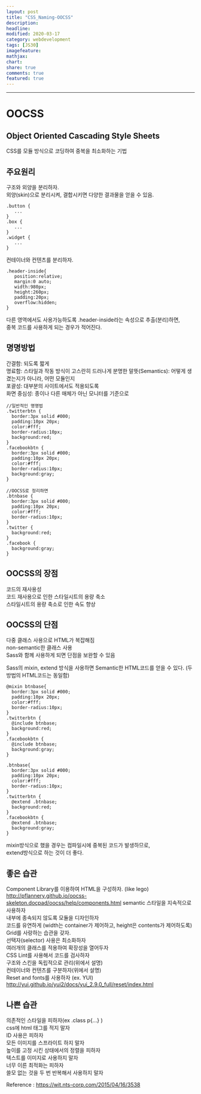 ```yaml
---
layout: post
title: "CSS_Naming-OOCSS"
description:
headline:
modified: 2020-03-17
category: webdevelopment
tags: [JS30]
imagefeature:
mathjax:
chart:
share: true
comments: true
featured: true
---
```


---

# OOCSS
## Object Oriented Cascading Style Sheets
CSS를 모듈 방식으로 코딩하여 중복을 최소화하는 기법  

## 주요원리
<span class="redline">구조와 외양을 분리하자.</span>  
외양(skin)으로 분리시켜, 결합시키면 다양한 결과물을 얻을 수 있음.  
```
.button {
   ...
}
.box {
   ...
}
.widget {
   ...
}
```

<span class="redline">컨테이너와 컨텐츠를 분리하자.  </span>  

```
.header-inside{
   position:relative;
   margin:0 auto;
   width:980px;
   height:260px;
   padding:20px;
   overflow:hidden;
}
```
  
다른 영역에서도 사용가능하도록 .header-inside라는 속성으로 추출(분리)하면,  
중복 코드를 사용하게 되는 경우가 적어진다.


## 명명방법
<span class="orange">간결함</span>: 되도록 짧게  
<span class="orange">명료함</span>: 스타일과 작동 방식이 고스란히 드러나게 분명한 말뜻(Semantics): 어떻게 생겼는지가 아니라, 어떤 모듈인지  
<span class="orange">포괄성</span>: 대부분의 사이트에서도 적용되도록  
<span class="orange">화면 중심성</span>: 종이나 다른 매체가 아닌 모니터를 기준으로  

```
//일반적인 명명법
.twitterbtn {
  border:3px solid #000;
  padding:10px 20px;
  color:#fff;
  border-radius:10px;
  background:red;
}
.facebookbtn {
  border:3px solid #000;
  padding:10px 20px;
  color:#fff;
  border-radius:10px;
  background:gray;
}
```

```
//OOCSS로 정리하면
.btnbase {
  border:3px solid #000;
  padding:10px 20px;
  color:#fff;
  border-radius:10px;
}
.twitter {
  background:red;
}
.facebook {
  background:gray;
}
```

## OOCSS의 장점
코드의 재사용성  
코드 재사용으로 인한 스타일시트의 용량 축소  
스타일시트의 용량 축소로 인한 속도 향상  

## OOCSS의 단점
다중 클래스 사용으로 HTML가 복잡해짐  
non-semantic한 클래스 사용  
<span class="redline">Sass와 함께 사용하게 되면 단점을 보완할 수 있음</span> 

Sass의 <span class="gray">mixin</span>, <span class="gray">extend</span> 방식을 사용하면 Semantic한 HTML코드를 얻을 수 있다. (두 방법의 HTML코드는 동일함)
```
@mixin btnbase{
  border:3px solid #000;
  padding:10px 20px;
  color:#fff;
  border-radius:10px;
}
.twitterbtn {
  @include btnbase;
  background:red;
}
.facebookbtn {
  @include btnbase;
  background:gray;
}
```

```
.btnbase{
  border:3px solid #000;
  padding:10px 20px;
  color:#fff;
  border-radius:10px;
}
.twitterbtn {
  @extend .btnbase;
  background:red;
}
.facebookbtn {
  @extend .btnbase;
  background:gray;
}
```
mixin방식으로 했을 경우는 컴파일시에 중복된 코드가 발생하므로,  
extend방식으로 하는 것이 더 좋다.


## 좋은 습관
Component Library를 이용하여 HTML을 구성하자. (like lego)  
<http://pflannery.github.io/oocss-skeleton.docpad/oocss/help/components.html>
semantic 스타일을 지속적으로 사용하자  
내부에 종속되지 않도록 모듈을 디자인하자  
코드를 유연하게 (width는 container가 제어하고, height은 contents가 제어하도록)  
Grid를 사랑하는 습관을 갖자.  
선택자(selector) 사용은 최소화하자  
여러개의 클래스를 적용하여 확장성을 열어두자  
CSS Lint를 사용해서 코드를 검사하자  
구조와 스킨을 독립적으로 관리(위에서 설명)  
컨테이너와 컨텐츠를 구분하자(위에서 설명)  
Reset and fonts를 사용하자 (ex. YUI) <http://yui.github.io/yui2/docs/yui_2.9.0_full/reset/index.html> 

## 나쁜 습관
의존적인 스타일을 피하자(ex .class p{…} )  
css에 html 태그를 적지 말자  
ID 사용은 피하자  
모든 이미지를 스프라이트 하지 말자  
높이를 고정 시킨 상태에서의 정렬을 피하자  
텍스트를 이미지로 사용하지 말자  
너무 이른 최적화는 피하자  
쓸모 없는 것을 두 번 반복해서 사용하지 말자  


Reference : <https://wit.nts-corp.com/2015/04/16/3538>